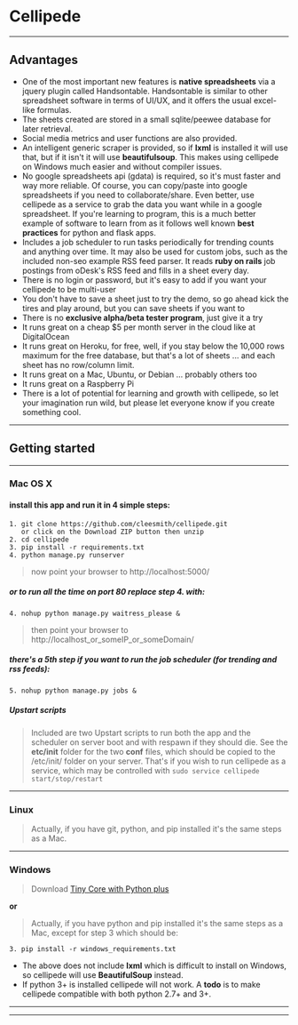 # Cellipede

***

## Advantages
* One of the most important new features is **native spreadsheets** via a jquery plugin called Handsontable.
Handsontable is similar to other spreadsheet software in terms of UI/UX, and it offers the usual excel-like formulas.
* The sheets created are stored in a small sqlite/peewee database for later retrieval.
* Social media metrics and user functions are also provided.
* An intelligent generic scraper is provided, so if **lxml** is installed it will use that,
but if it isn't it will use **beautifulsoup**.
This makes using cellipede on Windows much easier and without compiler issues.
* No google spreadsheets api (gdata) is required, so it's must faster and way more reliable.
Of course, you can copy/paste into google spreadsheets if you need to collaborate/share.
Even better, use cellipede as a service to grab the data you want while in a google spreadsheet.
If you're learning to program, this is a much better example of software to learn from as
it follows well known **best practices** for python and flask apps.
* Includes a job scheduler to run tasks periodically for trending counts and anything over time.
It may also be used for custom jobs, such as the included non-seo example RSS feed parser.
It reads **ruby on rails** job postings from oDesk's RSS feed and fills in a sheet every day.
* There is no login or password, but it's easy to add if you want your cellipede to be multi-user
* You don't have to save a sheet just to try the demo, so go ahead kick the tires and play around, but you can save sheets if you want to
* There is no __exclusive alpha/beta tester program__, just give it a try
* It runs great on a cheap $5 per month server in the cloud like at DigitalOcean
* It runs great on Heroku, for free, well, if you stay below the 10,000 rows maximum for the free database,
but that's a lot of sheets ... and each sheet has no row/column limit.
* It runs great on a Mac, Ubuntu, or Debian ... probably others too
* It runs great on a Raspberry Pi
* There is a lot of potential for learning and growth with cellipede, so let your imagination run wild,
but please let everyone know if you create something cool.

***

## Getting started

***

### Mac OS X

#### install this app and run it in 4 simple steps:
```
1. git clone https://github.com/cleesmith/cellipede.git
   or click on the Download ZIP button then unzip
2. cd cellipede
3. pip install -r requirements.txt
4. python manage.py runserver
```

> now point your browser to http://localhost:5000/

##### or to run all the time on port 80 replace step 4. with:
```
4. nohup python manage.py waitress_please &
```
> then point your browser to http://localhost_or_someIP_or_someDomain/

##### there's a 5th step if you want to run the job scheduler (for trending and rss feeds):
```
5. nohup python manage.py jobs &
```

##### Upstart scripts
> Included are two Upstart scripts to run both the app and the scheduler on server boot and with respawn if they should die.
> See the **etc/init** folder for the two **conf** files, which should be copied to the /etc/init/ folder
on your server.  That's if you wish to run cellipede as a service, which may be controlled with
```sudo service cellipede start/stop/restart```

***

### Linux
> Actually, if you have git, python, and pip installed it's the same steps as a Mac.

***

### Windows
> Download [Tiny Core with Python plus](https://github.com/cleesmith/tinycore_with_python_plus "Tiny Core with Python plus")

**or**

> Actually, if you have python and pip installed it's the same steps as a Mac, except for step 3 which should be:
```
3. pip install -r windows_requirements.txt
```
* The above does not include **lxml** which is difficult to install on Windows, so cellipede will use **BeautifulSoup** instead.
* If python 3+ is installed cellipede will not work.  A __todo__ is to make cellipede compatible with both
python 2.7+ and 3+.

***
***
